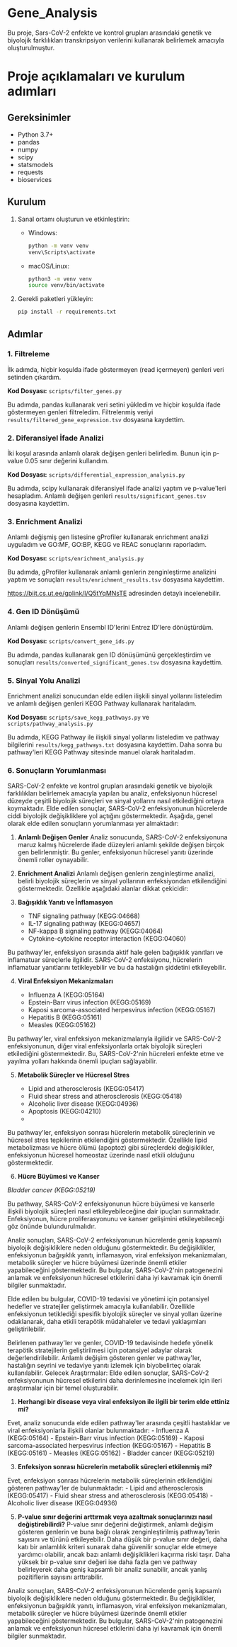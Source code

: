 # Gene_Analysis

Bu proje, Sars-CoV-2 enfekte ve kontrol grupları arasındaki genetik ve biyolojik farklılıkları transkripsiyon verilerini kullanarak belirlemek amacıyla oluşturulmuştur.

# Proje açıklamaları ve kurulum adımları

## Gereksinimler

- Python 3.7+
- pandas
- numpy
- scipy
- statsmodels
- requests
- bioservices

## Kurulum

1. Sanal ortamı oluşturun ve etkinleştirin:

    - Windows:
      ```bash
      python -m venv venv
      venv\Scripts\activate
      ```

    - macOS/Linux:
      ```bash
      python3 -m venv venv
      source venv/bin/activate
      ```

2. Gerekli paketleri yükleyin:
    ```bash
    pip install -r requirements.txt
    ```

## Adımlar

### 1. Filtreleme

İlk adımda, hiçbir koşulda ifade göstermeyen (read içermeyen) genleri veri setinden çıkardım.

**Kod Dosyası:** `scripts/filter_genes.py`

Bu adımda, pandas kullanarak veri setini yükledim ve hiçbir koşulda ifade göstermeyen genleri filtreledim. Filtrelenmiş veriyi `results/filtered_gene_expression.tsv` dosyasına kaydettim.

### 2. Diferansiyel İfade Analizi

İki koşul arasında anlamlı olarak değişen genleri belirledim. Bunun için p-value 0.05 sınır değerini kullandım.

**Kod Dosyası:** `scripts/differential_expression_analysis.py`

Bu adımda, scipy kullanarak diferansiyel ifade analizi yaptım ve p-value'leri hesapladım. Anlamlı değişen genleri `results/significant_genes.tsv` dosyasına kaydettim.

### 3. Enrichment Analizi

Anlamlı değişmiş gen listesine gProfiler kullanarak enrichment analizi uyguladım ve GO:MF, GO:BP, KEGG ve REAC sonuçlarını raporladım.

**Kod Dosyası:** `scripts/enrichment_analysis.py`

Bu adımda, gProfiler kullanarak anlamlı genlerin zenginleştirme analizini yaptım ve sonuçları `results/enrichment_results.tsv` dosyasına kaydettim.

https://biit.cs.ut.ee/gplink/l/Q5tYqMNsTE adresinden detaylı incelenebilir.

### 4. Gen ID Dönüşümü

Anlamlı değişen genlerin Ensembl ID'lerini Entrez ID'lere dönüştürdüm.

**Kod Dosyası:** `scripts/convert_gene_ids.py`

Bu adımda, pandas kullanarak gen ID dönüşümünü gerçekleştirdim ve sonuçları `results/converted_significant_genes.tsv` dosyasına kaydettim.

### 5. Sinyal Yolu Analizi

Enrichment analizi sonucundan elde edilen ilişkili sinyal yollarını listeledim ve anlamlı değişen genleri KEGG Pathway kullanarak haritaladım.

**Kod Dosyası:** `scripts/save_kegg_pathways.py` ve `scripts/pathway_analysis.py`

Bu adımda, KEGG Pathway ile ilişkili sinyal yollarını listeledim ve pathway bilgilerini `results/kegg_pathways.txt` dosyasına kaydettim. Daha sonra bu pathway'leri KEGG Pathway sitesinde manuel olarak haritaladım.

### 6. Sonuçların Yorumlanması

SARS-CoV-2 enfekte ve kontrol grupları arasındaki genetik ve biyolojik farklılıkları belirlemek amacıyla yapılan bu analiz, enfeksiyonun hücresel düzeyde çeşitli biyolojik süreçleri ve sinyal yollarını nasıl etkilediğini ortaya koymaktadır. Elde edilen sonuçlar, SARS-CoV-2 enfeksiyonunun hücrelerde ciddi biyolojik değişikliklere yol açtığını göstermektedir. Aşağıda, genel olarak elde edilen sonuçların yorumlanması yer almaktadır:

1. **Anlamlı Değişen Genler**
Analiz sonucunda, SARS-CoV-2 enfeksiyonuna maruz kalmış hücrelerde ifade düzeyleri anlamlı şekilde değişen birçok gen belirlenmiştir. Bu genler, enfeksiyonun hücresel yanıtı üzerinde önemli roller oynayabilir.

2. **Enrichment Analizi**
Anlamlı değişen genlerin zenginleştirme analizi, belirli biyolojik süreçlerin ve sinyal yollarının enfeksiyondan etkilendiğini göstermektedir. Özellikle aşağıdaki alanlar dikkat çekicidir:

3. **Bağışıklık Yanıtı ve İnflamasyon**

   - TNF signaling pathway (KEGG:04668)
   - IL-17 signaling pathway (KEGG:04657)
   - NF-kappa B signaling pathway (KEGG:04064)
   - Cytokine-cytokine receptor interaction (KEGG:04060)

Bu pathway'ler, enfeksiyon sırasında aktif hale gelen bağışıklık yanıtları ve inflamatuar süreçlerle ilgilidir. SARS-CoV-2 enfeksiyonu, hücrelerin inflamatuar yanıtlarını tetikleyebilir ve bu da hastalığın şiddetini etkileyebilir.

4. **Viral Enfeksiyon Mekanizmaları**

   - Influenza A (KEGG:05164)
   - Epstein-Barr virus infection (KEGG:05169)
   - Kaposi sarcoma-associated herpesvirus infection (KEGG:05167)
   - Hepatitis B (KEGG:05161)
   - Measles (KEGG:05162)

Bu pathway'ler, viral enfeksiyon mekanizmalarıyla ilgilidir ve SARS-CoV-2 enfeksiyonunun, diğer viral enfeksiyonlarla ortak biyolojik süreçleri etkilediğini göstermektedir. Bu, SARS-CoV-2'nin hücreleri enfekte etme ve yayılma yolları hakkında önemli ipuçları sağlayabilir.

5. **Metabolik Süreçler ve Hücresel Stres**

   - Lipid and atherosclerosis (KEGG:05417)
   - Fluid shear stress and atherosclerosis (KEGG:05418)
   - Alcoholic liver disease (KEGG:04936)
   - Apoptosis (KEGG:04210)
   - 
Bu pathway'ler, enfeksiyon sonrası hücrelerin metabolik süreçlerinin ve hücresel stres tepkilerinin etkilendiğini göstermektedir. Özellikle lipid metabolizması ve hücre ölümü (apoptoz) gibi süreçlerdeki değişiklikler, enfeksiyonun hücresel homeostaz üzerinde nasıl etkili olduğunu göstermektedir.

6. **Hücre Büyümesi ve Kanser**
   
*Bladder cancer (KEGG:05219)*

Bu pathway, SARS-CoV-2 enfeksiyonunun hücre büyümesi ve kanserle ilişkili biyolojik süreçleri nasıl etkileyebileceğine dair ipuçları sunmaktadır. Enfeksiyonun, hücre proliferasyonunu ve kanser gelişimini etkileyebileceği göz önünde bulundurulmalıdır.

Analiz sonuçları, SARS-CoV-2 enfeksiyonunun hücrelerde geniş kapsamlı biyolojik değişikliklere neden olduğunu göstermektedir. Bu değişiklikler, enfeksiyonun bağışıklık yanıtı, inflamasyon, viral enfeksiyon mekanizmaları, metabolik süreçler ve hücre büyümesi üzerinde önemli etkiler yapabileceğini göstermektedir. Bu bulgular, SARS-CoV-2'nin patogenezini anlamak ve enfeksiyonun hücresel etkilerini daha iyi kavramak için önemli bilgiler sunmaktadır.

Elde edilen bu bulgular, COVID-19 tedavisi ve yönetimi için potansiyel hedefler ve stratejiler geliştirmek amacıyla kullanılabilir. Özellikle enfeksiyonun tetiklediği spesifik biyolojik süreçler ve sinyal yolları üzerine odaklanarak, daha etkili terapötik müdahaleler ve tedavi yaklaşımları geliştirilebilir.

Belirlenen pathway'ler ve genler, COVID-19 tedavisinde hedefe yönelik terapötik stratejilerin geliştirilmesi için potansiyel adaylar olarak değerlendirilebilir.
Anlamlı değişim gösteren genler ve pathway'ler, hastalığın seyrini ve tedaviye yanıtı izlemek için biyobelirteç olarak kullanılabilir.
Gelecek Araştırmalar: Elde edilen sonuçlar, SARS-CoV-2 enfeksiyonunun hücresel etkilerini daha derinlemesine incelemek için ileri araştırmalar için bir temel oluşturabilir.

1. **Herhangi bir disease veya viral enfeksiyon ile ilgili bir terim elde ettiniz mi?**
   
Evet, analiz sonucunda elde edilen pathway'ler arasında çeşitli hastalıklar ve viral enfeksiyonlarla ilişkili olanlar bulunmaktadır:
    - Influenza A (KEGG:05164)
    - Epstein-Barr virus infection (KEGG:05169)
    - Kaposi sarcoma-associated herpesvirus infection (KEGG:05167)
    - Hepatitis B (KEGG:05161)
    - Measles (KEGG:05162)
    - Bladder cancer (KEGG:05219)

3. **Enfeksiyon sonrası hücrelerin metabolik süreçleri etkilenmiş mi?**
   
Evet, enfeksiyon sonrası hücrelerin metabolik süreçlerinin etkilendiğini gösteren pathway'ler de bulunmaktadır:
    - Lipid and atherosclerosis (KEGG:05417)
    - Fluid shear stress and atherosclerosis (KEGG:05418)
    - Alcoholic liver disease (KEGG:04936)

5. **P-value sınır değerini arttırmak veya azaltmak sonuçlarınızı nasıl değiştirebilirdi?**
P-value sınır değerini değiştirmek, anlamlı değişim gösteren genlerin ve buna bağlı olarak zenginleştirilmiş pathway'lerin sayısını ve türünü etkileyebilir. Daha düşük bir p-value sınır değeri, daha katı bir anlamlılık kriteri sunarak daha güvenilir sonuçlar elde etmeye yardımcı olabilir, ancak bazı anlamlı değişiklikleri kaçırma riski taşır. Daha yüksek bir p-value sınır değeri ise daha fazla gen ve pathway belirleyerek daha geniş kapsamlı bir analiz sunabilir, ancak yanlış pozitiflerin sayısını arttırabilir.

Analiz sonuçları, SARS-CoV-2 enfeksiyonunun hücrelerde geniş kapsamlı biyolojik değişikliklere neden olduğunu göstermektedir. Bu değişiklikler, enfeksiyonun bağışıklık yanıtı, inflamasyon, viral enfeksiyon mekanizmaları, metabolik süreçler ve hücre büyümesi üzerinde önemli etkiler yapabileceğini göstermektedir. Bu bulgular, SARS-CoV-2'nin patogenezini anlamak ve enfeksiyonun hücresel etkilerini daha iyi kavramak için önemli bilgiler sunmaktadır.

